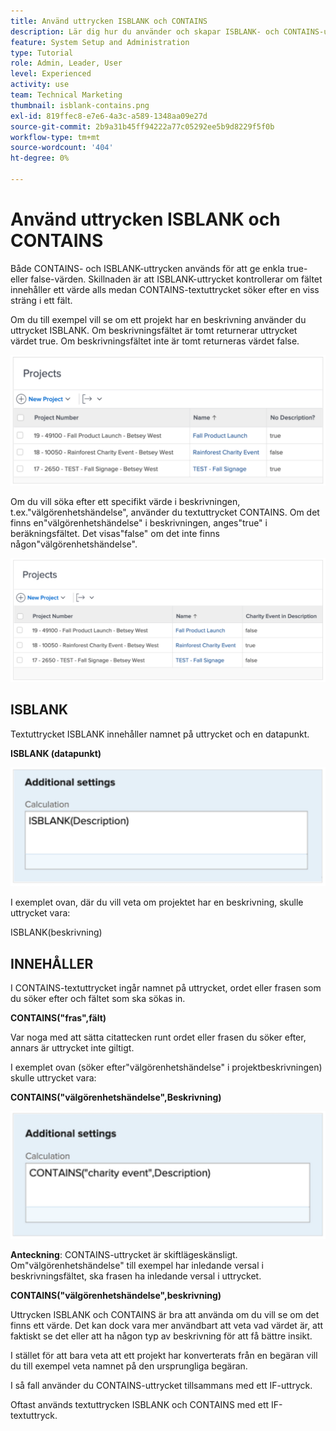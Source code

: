 ```yaml
---
title: Använd uttrycken ISBLANK och CONTAINS
description: Lär dig hur du använder och skapar ISBLANK- och CONTAINS-uttrycken i ett beräkningsfält i Adobe [!DNL Workfront].
feature: System Setup and Administration
type: Tutorial
role: Admin, Leader, User
level: Experienced
activity: use
team: Technical Marketing
thumbnail: isblank-contains.png
exl-id: 819ffec8-e7e6-4a3c-a589-1348aa09e27d
source-git-commit: 2b9a31b45ff94222a77c05292ee5b9d8229f5f0b
workflow-type: tm+mt
source-wordcount: '404'
ht-degree: 0%

---
```


# Använd uttrycken ISBLANK och CONTAINS

Både CONTAINS- och ISBLANK-uttrycken används för att ge enkla true- eller false-värden. Skillnaden är att ISBLANK-uttrycket kontrollerar om fältet innehåller ett värde alls medan CONTAINS-textuttrycket söker efter en viss sträng i ett fält.

Om du till exempel vill se om ett projekt har en beskrivning använder du uttrycket ISBLANK. Om beskrivningsfältet är tomt returnerar uttrycket värdet true. Om beskrivningsfältet inte är tomt returneras värdet false.

![Arbetsbelastningsutjämnare med utnyttjanderapport](assets/isblank01.png)

Om du vill söka efter ett specifikt värde i beskrivningen, t.ex.&quot;välgörenhetshändelse&quot;, använder du textuttrycket CONTAINS. Om det finns en&quot;välgörenhetshändelse&quot; i beskrivningen, anges&quot;true&quot; i beräkningsfältet. Det visas&quot;false&quot; om det inte finns någon&quot;välgörenhetshändelse&quot;.

![Arbetsbelastningsutjämnare med utnyttjanderapport](assets/isblank02.png)

## ISBLANK

Textuttrycket ISBLANK innehåller namnet på uttrycket och en datapunkt.

**ISBLANK (datapunkt)**

![Arbetsbelastningsutjämnare med utnyttjanderapport](assets/isblank03.png)

I exemplet ovan, där du vill veta om projektet har en beskrivning, skulle uttrycket vara:

ISBLANK(beskrivning)

## INNEHÅLLER

I CONTAINS-textuttrycket ingår namnet på uttrycket, ordet eller frasen som du söker efter och fältet som ska sökas in.

**CONTAINS(&quot;fras&quot;,fält)**

Var noga med att sätta citattecken runt ordet eller frasen du söker efter, annars är uttrycket inte giltigt.

I exemplet ovan (söker efter&quot;välgörenhetshändelse&quot; i projektbeskrivningen) skulle uttrycket vara:

**CONTAINS(&quot;välgörenhetshändelse&quot;,Beskrivning)**

![Arbetsbelastningsutjämnare med utnyttjanderapport](assets/isblank04.png)

**Anteckning**: CONTAINS-uttrycket är skiftlägeskänsligt. Om&quot;välgörenhetshändelse&quot; till exempel har inledande versal i beskrivningsfältet, ska frasen ha inledande versal i uttrycket.

**CONTAINS(&quot;välgörenhetshändelse&quot;,beskrivning)**

Uttrycken ISBLANK och CONTAINS är bra att använda om du vill se om det finns ett värde. Det kan dock vara mer användbart att veta vad värdet är, att faktiskt se det eller att ha någon typ av beskrivning för att få bättre insikt.

I stället för att bara veta att ett projekt har konverterats från en begäran vill du till exempel veta namnet på den ursprungliga begäran.

I så fall använder du CONTAINS-uttrycket tillsammans med ett IF-uttryck.

Oftast används textuttrycken ISBLANK och CONTAINS med ett IF-textuttryck.
